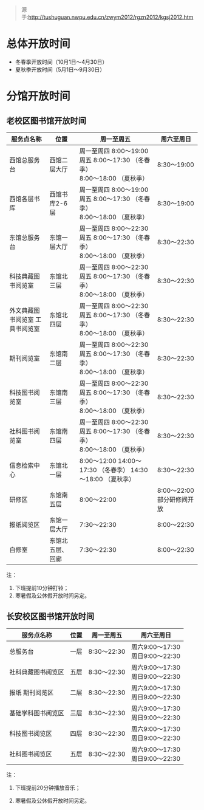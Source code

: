 > 源于:<http://tushuguan.nwpu.edu.cn/zwym2012/rgzn2012/kgsj2012.htm>

# 总体开放时间

- 冬春季开放时间（10月1日～4月30日）
- 夏秋季开放时间（5月1日～9月30日）

# 分馆开放时间

## 老校区图书馆开放时间

| 服务点名称                      | 位置             | 周一至周五                                                   | 周六至周日                |
| ------------------------------- | ---------------- | ------------------------------------------------------------ | ------------------------- |
| 西馆总服务台                    | 西馆二层大厅     | 周一至周四 8:00～19:00<br />周五 8:00～17:30 （冬春季）<br />8:00～18:00 （夏秋季） | 8:30～19:00               |
| 西馆各层书库                    | 西馆书库2-6层    | 周一至周四 8:00～19:00<br />周五 8:00～17:30 （冬春季）<br />8:00～18:00 （夏秋季） | 8:30～19:00               |
| 东馆总服务台                    | 东馆一层大厅     | 周一至周四 8:00～22:30<br />周五 8:00～17:30 （冬春季）<br />8:00～18:00 （夏秋季） | 8:30～22:30               |
| 科技典藏图书阅览室              | 东馆北三层       | 周一至周四 8:00～22:30<br />周五 8:00～17:30 （冬春季）<br />8:00～18:00 （夏秋季） | 8:30～22:30               |
| 外文典藏图书阅览室 工具书阅览室 | 东馆北四层       | 周一至周四 8:00～22:30<br />周五 8:00～17:30 （冬春季）<br />8:00～18:00 （夏秋季） | 8:30～22:30               |
| 期刊阅览室                      | 东馆南二层       | 周一至周四 8:00～22:30<br />周五 8:00～17:30 （冬春季）<br />8:00～18:00 （夏秋季） | 8:30～22:30               |
| 科技图书阅览室                  | 东馆南三层       | 周一至周四 8:00～22:30<br />周五 8:00～17:30 （冬春季）<br />8:00～18:00 （夏秋季） | 8:30～22:30               |
| 社科图书阅览室                  | 东馆南四层       | 周一至周四 8:00～22:30<br />周五 8:00～17:30 （冬春季）<br />8:00～18:00 （夏秋季） | 8:30～22:30               |
| 信息检索中心                    | 东馆北一层       | 8:00～12:00 14:00～17:30 （冬春季） 14:30～18:00 （夏秋季）  | 8:30～22:30               |
| 研修区                          | 东馆南五层       | 8:00～22:00                                                  | 8:00～22:00部分研修间开放 |
| 报纸阅览区                      | 东馆一层大厅     | 7:30～22:30                                                  | 8:00～22:30               |
| 自修室                          | 东馆北五层、回廊 | 7:30～22:30                                                  | 8:00～22:30               |

注：

1. 下班提前10分钟打铃；
2. 寒暑假及公休假开放时间另定。

## 长安校区图书馆开放时间

| 服务点名称         | 位置 | 周一至周五  | 周六至周日                           |
| ------------------ | ---- | ----------- | ------------------------------------ |
| 总服务台           | 一层 | 8:30～22:30 | 周六9:00～17:30<br />周日9:00～22:30 |
| 社科典藏图书阅览区 | 五层 | 8:30～22:30 | 周六9:00～17:30<br />周日9:00～22:30 |
| 报纸 期刊阅览区    | 二层 | 8:30～22:30 | 周六9:00～17:30<br />周日9:00～22:30 |
| 基础学科图书阅览区 | 三层 | 8:30～22:30 | 周六9:00～17:30<br />周日9:00～22:30 |
| 科技图书阅览区     | 四层 | 8:30～22:30 | 周六9:00～17:30<br />周日9:00～22:30 |
| 社科图书阅览区     | 五层 | 8:30～22:30 | 周六9:00～17:30<br />周日9:00～22:30 |

注：

1. 下班提前20分钟播放音乐；

2. 寒暑假及公休假开放时间另定。